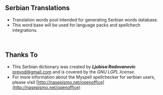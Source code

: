 ## Serbian Translations

- Translation words pool intended for generating Serbian words database.
- This word base will be used for language packs and spellchech integrations.

<br/>

## Thanks To

- This Serbian dictionary was created by _**Ljubisa Radovanovic**_ [prevod@gmail.com](prevod@gmail.com) and is covered by the _GNU LGPL license_.
- For more information about the Myspell spellchecker for serbian users, please visit [http://nasepismo.net/openoffice](http://nasepismo.net/openoffice)
